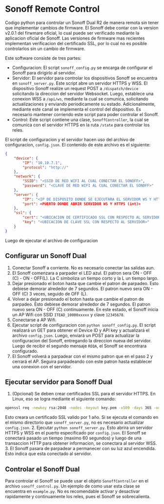 # Sonoff Remote Control

Codigo python para controlar un Sonoff Dual R2 de manera remota sin tener que implementar cambios de firmware. El Sonoff debe contar con la version v2.0.1 del firwmare oficial, lo cual puede ser verificado mediante la aplicacion oficial de Sonoff. Las versiones de firmware mas recientes implementan verificacion del certificado SSL, por lo cual no es posible controlarlos sin un cambio de firmware.

Este software consiste de tres partes:
 * Configuracion: El script `sonoff_config.py` se encarga de configurar el Sonoff para dirigirlo al servidor.
 * Servidor: El servidor para controlar los dispositivos Sonoff se encuentra en `sonoff_server.py`. Este script abre un servidor HTTPS y WSS. El dispositivo Sonoff realize un request POST a `/dispatch/device` solicitando la direccion del servidor Websocket. Luego, establece una conexion WSS a `/api/ws`, mediante la cual se comunica, solicitando actualizaciones y enviando periodicamente su estado. Adicionalmente, mediante este canal se implementa el control del dispositivo. Es necesario mantener corriendo este script para poder controlar el Sonoff.
 * Control: Este script contiene una clase, `SonoffController`, la cual se comunica con el servidor HTTPS en la ruta `/state` para controlar los reles.

El script de configuracion y el servidor hacen uso del archivo de configuracion, `config.json`. El contenido de este archivo es el siguiente:

```json
{
    "device": {
        "IP": "10.10.7.1",
        "protocol": "http://"
    },
    "network": {
        "SSID": "<SSID DE RED WIFI AL CUAL CONECTAR EL SONOFF>",
        "password": "<CLAVE DE RED WIFI AL CUAL CONECTAR EL SONOFF>"
    },
    "server": {
        "IP": "<IP DE DISPOSITO DONDE SE EJECUTARA EL SERVIDOR WS Y HTTPS>",
        "port": <PUERTO DONDE ABRIR SERVIDOR WS Y HTTPS (int)>
    },
    "ssl": {
        "cert": "<UBICACION DE CERTIFICADO SSL CON RESPECTO AL SERVIDOR>",
        "key": "<UBICACION DE CLAVE SSL CON RESPECTO AL SERVIDOR>"
    }
}
```
Luego de ejecutar el archivo de configuracion 

## Configurar un Sonoff Dual

 1. Conectar Sonoff a corriente. No es necesario conectar las salidas aun.
 2. El Sonoff comenzara a parpader el LED azul. El patron sera ON - OFF (C) - ON - OFF(L). La C simboliza un tiempo corto y la L un tiempo largo.
 3. Dejar presionado el boton hasta que cambie el patron de parpadeo. Esto debiese demorar alrededor de 7 segundos. El patron nuevo sera ON - OFF (C) 3 veces, seguido de OFF (L).
 4. Volver a dejar presionado el boton hasta que cambie el patron de parpadeo. Esto debiese demorar alrededor de 7 segundos. El patron nuevo sera ON - OFF (C) continuamente. En este estado, el Sonoff inicia un AP Wifi con SSID `ITEAD_10000xxxxx` y clave `12345678`.
 5. Conectarse a AP Wifi.
 6. Ejecutar script de configuracion con `python sonoff_config.py`. El script realizará un GET para obtener el Device ID y API key y actualizará el archivo `config.json`. Luego, enviará un POST para actualizar la configuracion del Sonoff, entregando la direccion nueva del servidor. Luego de recibir el segundo mensaje `REQA`, el Sonoff se encontrara configurado.
 7. El Sonoff volverá a parpadear con el mismo patron que en el paso 2 y cerrará el AP. Seguira parpadeando con este patron hasta establecer una conexion con el servidor.

 ## Ejecutar servidor para Sonoff Dual

 1. (Opcional) Se deben crear certificados SSL para el servidor HTTPS. En Linux, eso se logra mediante el siguiente comando:
 ```bash
openssl req -newkey rsa:2048 -nodes -keyout key.pem -x509 -days 365 -out cert.pem
 ```
 Esto creara un certificado SSL valido por 1 año. Si se ejecuta el comando en el mismo directorio que `sonoff_server.py`, no es necesario actualizar `config.json`.
 2. Ejecutar `python sonoff_server.py`. Esto abrira un servidor HTTPS y WSS en el puerto especificado por `config.json`. El Sonoff se conectará pasado un tiempo (maximo 60 segundos) y luego de una transaccion HTTP para obtener informacion, se conectara al servidor WSS.
 3. El Sonoff pasara de parpadear a permanecer con su luz azul encendida. Esto indica que esta conectado al servidor.

 ## Controlar el Sonoff Dual

Para controlar el Sonoff se puede usar el objeto `SonoffController` en el archivo `sonoff_control.py`. Un ejemplo de como usar esta clase se encuentra en `example.py`. No es recomendable activar y desactivar rapidamente y continuamente los reles, pues el Sonoff se sobrecalienta.
